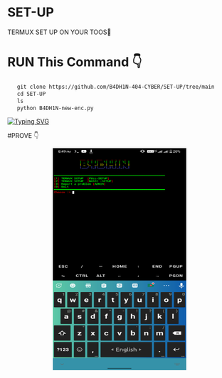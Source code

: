 # SET-UP
TERMUX SET UP ON YOUR TOOS🥰
# RUN This Command 👇
       git clone https://github.com/B4DH1N-404-CYBER/SET-UP/tree/main
       cd SET-UP
       ls
       python B4DH1N-new-enc.py



[![Typing SVG](https://readme-typing-svg.demolab.com?font=Fira+Code&size=30&pause=1000&color=F70B0BC0&width=435&lines=SET-UP+TOOL+%F0%9F%98%8D)](https://git.io/typing-svg)

#PROVE 👇
<p align="center">
<img src='Screenshot_20230409-204908.png' style="height:500px;width:300px;" >
</p>
